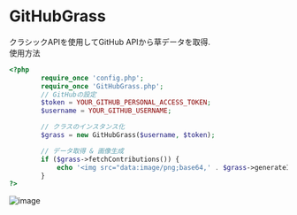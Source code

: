 # GitHubGrass
クラシックAPIを使用してGitHub APIから草データを取得.  
使用方法  
```php
<?php  
        require_once 'config.php';
        require_once 'GitHubGrass.php';          
        // GitHubの設定
        $token = YOUR_GITHUB_PERSONAL_ACCESS_TOKEN;
        $username = YOUR_GITHUB_USERNAME;

        // クラスのインスタンス化
        $grass = new GitHubGrass($username, $token);

        // データ取得 & 画像生成
        if ($grass->fetchContributions()) {
            echo '<img src="data:image/png;base64,' . $grass->generateImage() . '" alt="GitHub Contribution" class="github-grass">';
        }
?>
```
![image](https://github.com/user-attachments/assets/b2c34d99-ef65-47c4-8325-b02c7ee29e2d)
